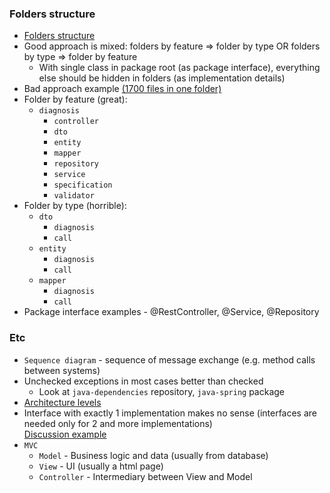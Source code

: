 ### Folders structure
* [Folders structure](https://softwareengineering.stackexchange.com/questions/338597/folder-by-type-or-folder-by-feature)
* Good approach is mixed: folders by feature => folder by type OR folders by type => folder by feature
    * With single class in package root (as package interface), everything else should be hidden in folders (as implementation details)
* Bad approach example [(1700 files in one folder)](https://github.com/nodejs/node/tree/master/test/parallel) 
* Folder by feature (great):
    * `diagnosis`
        * `controller`
        * `dto`
        * `entity`
        * `mapper`
        * `repository`
        * `service`
        * `specification`
        * `validator`
* Folder by type (horrible):
    * `dto`
        * `diagnosis`
        * `call`
    * `entity`
        * `diagnosis`
        * `call`
    * `mapper`
        * `diagnosis`
        * `call`
* Package interface examples - @RestController, @Service, @Repository   
    
### Etc
* `Sequence diagram` - sequence of message exchange (e.g. method calls between systems)
* Unchecked exceptions in most cases better than checked
    * Look at `java-dependencies` repository, `java-spring` package
* [Architecture levels](images/component-architecture-levels.png)
* Interface with exactly 1 implementation makes no sense (interfaces are needed only for 2 and more implementations) \
    [Discussion example](https://www.reddit.com/r/java/comments/1efc9iq/whats_the_deal_with_the_single_interface_single/)
* `MVC`
    * `Model` - Business logic and data (usually from database)
    * `View` - UI (usually a html page)
    * `Controller` - Intermediary between View and Model 
